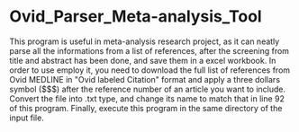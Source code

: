 # Ovid_Parser_Meta-analysis_Tool
This program is useful in meta-analysis research project, as it can neatly parse all the informations from a list of references, after the screening from title and abstract has been done, and save them in a excel workbook.
In order to use employ it, you need to download the full list of references from Ovid MEDLINE in "Ovid labeled Citation" format and apply a three dollars symbol ($$$) after the reference number of an article you want to include. 
Convert the file into .txt type, and change its name to match that in line 92 of this program. Finally, execute this program in the same directory of the input file.
